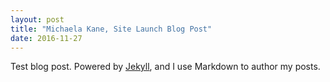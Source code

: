 ```yaml
---
layout: post
title: "Michaela Kane, Site Launch Blog Post"
date: 2016-11-27
---
```


Test blog post. Powered by [Jekyll](http://jekyllrb.com), and I  use Markdown to author my posts.
